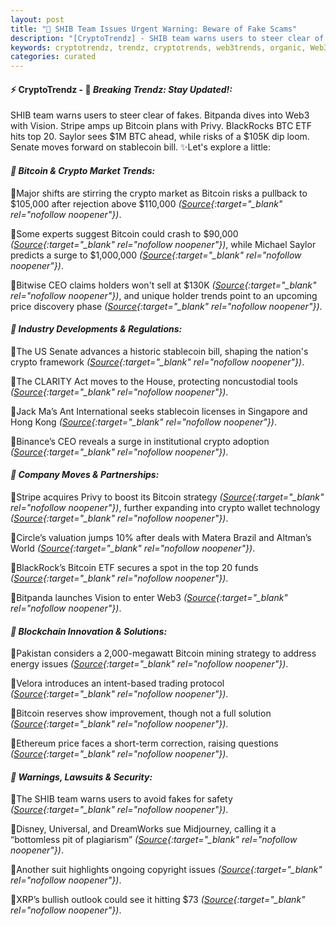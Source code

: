 ```yaml
---
layout: post
title: "🌇 SHIB Team Issues Urgent Warning: Beware of Fake Scams"
description: "[CryptoTrendz] - SHIB team warns users to steer clear of fakes. Bitpanda dives into Web3 with Vision. Stripe amps up Bitcoin plans with Privy. BlackRocks BTC ETF hits top 20. Saylor sees $1M BTC ahead, while risks of a $105K dip loom. Senate moves forward on stablecoin bill."
keywords: cryptotrendz, trendz, cryptotrends, web3trends, organic, Web3, mining, Crypto, Trading, Bitcoin, stablecoin, CEO
categories: curated
---
```


#### ⚡ CryptoTrendz - 📌 *Breaking Trendz: Stay Updated!:*

SHIB team warns users to steer clear of fakes. Bitpanda dives into Web3 with Vision. Stripe amps up Bitcoin plans with Privy. BlackRocks BTC ETF hits top 20. Saylor sees $1M BTC ahead, while risks of a $105K dip loom. Senate moves forward on stablecoin bill. ✨Let's explore a little:


#### *🔖  Bitcoin & Crypto Market Trends:*  

🔹Major shifts are stirring the crypto market as Bitcoin risks a pullback to $105,000 after rejection above $110,000 *([Source](https://s.avyag.com/pe5h){:target="_blank" rel="nofollow noopener"})*.  

🔹Some experts suggest Bitcoin could crash to $90,000 *([Source](https://s.avyag.com/gd89){:target="_blank" rel="nofollow noopener"})*, while Michael Saylor predicts a surge to $1,000,000 *([Source](https://s.avyag.com/4gc3){:target="_blank" rel="nofollow noopener"})*.  

🔹Bitwise CEO claims holders won't sell at $130K *([Source](https://s.avyag.com/bfvv){:target="_blank" rel="nofollow noopener"})*, and unique holder trends point to an upcoming price discovery phase *([Source](https://s.avyag.com/qu8p){:target="_blank" rel="nofollow noopener"})*.  

#### *🔖  Industry Developments & Regulations:*  

🔹The US Senate advances a historic stablecoin bill, shaping the nation's crypto framework *([Source](https://s.avyag.com/b85b){:target="_blank" rel="nofollow noopener"})*.  

🔹The CLARITY Act moves to the House, protecting noncustodial tools *([Source](https://s.avyag.com/eqxg){:target="_blank" rel="nofollow noopener"})*.  

🔹Jack Ma’s Ant International seeks stablecoin licenses in Singapore and Hong Kong *([Source](https://s.avyag.com/oojj){:target="_blank" rel="nofollow noopener"})*.  

🔹Binance’s CEO reveals a surge in institutional crypto adoption *([Source](https://s.avyag.com/o2kq){:target="_blank" rel="nofollow noopener"})*.  

#### *🔖  Company Moves & Partnerships:*  

🔹Stripe acquires Privy to boost its Bitcoin strategy *([Source](https://s.avyag.com/y9l5){:target="_blank" rel="nofollow noopener"})*, further expanding into crypto wallet technology *([Source](https://s.avyag.com/8s3f){:target="_blank" rel="nofollow noopener"})*.  

🔹Circle’s valuation jumps 10% after deals with Matera Brazil and Altman’s World *([Source](https://s.avyag.com/4j00){:target="_blank" rel="nofollow noopener"})*.  

🔹BlackRock’s Bitcoin ETF secures a spot in the top 20 funds *([Source](https://s.avyag.com/d18o){:target="_blank" rel="nofollow noopener"})*.  

🔹Bitpanda launches Vision to enter Web3 *([Source](https://s.avyag.com/wwac){:target="_blank" rel="nofollow noopener"})*.  

#### *🔖  Blockchain Innovation & Solutions:*  

🔹Pakistan considers a 2,000-megawatt Bitcoin mining strategy to address energy issues *([Source](https://s.avyag.com/sjy0){:target="_blank" rel="nofollow noopener"})*.  

🔹Velora introduces an intent-based trading protocol *([Source](https://s.avyag.com/l4au){:target="_blank" rel="nofollow noopener"})*.  

🔹Bitcoin reserves show improvement, though not a full solution *([Source](https://s.avyag.com/cunb){:target="_blank" rel="nofollow noopener"})*.  

🔹Ethereum price faces a short-term correction, raising questions *([Source](https://s.avyag.com/7f0e){:target="_blank" rel="nofollow noopener"})*.  

#### *🔖  Warnings, Lawsuits & Security:*  

🔹The SHIB team warns users to avoid fakes for safety *([Source](https://s.avyag.com/wu6s){:target="_blank" rel="nofollow noopener"})*.  

🔹Disney, Universal, and DreamWorks sue Midjourney, calling it a “bottomless pit of plagiarism” *([Source](https://s.avyag.com/5q1m){:target="_blank" rel="nofollow noopener"})*.  

🔹Another suit highlights ongoing copyright issues *([Source](https://s.avyag.com/64fk){:target="_blank" rel="nofollow noopener"})*.  

🔹XRP’s bullish outlook could see it hitting $73 *([Source](https://s.avyag.com/fe4q){:target="_blank" rel="nofollow noopener"})*.